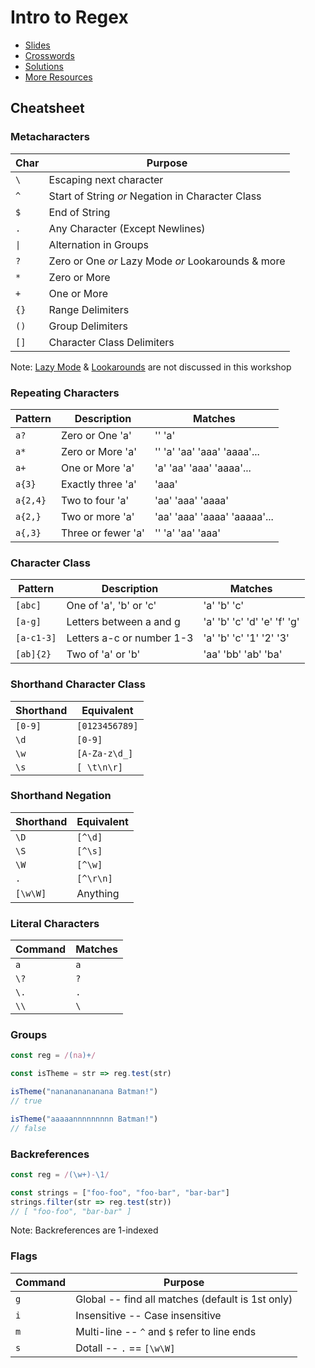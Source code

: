 # Intro to Regex

- [Slides](http://henrymarshall.github.io/regex-talk)
- [Crosswords](http://bit.ly/regex101-crossword)
- [Solutions](http://bit.ly/regex101-solutions)
- [More Resources](https://github.com/aloisdg/awesome-regex)

## Cheatsheet

### Metacharacters

| Char   | Purpose                                            |
| ------ | -------------------------------------------------- |
| `\`    | Escaping next character                            |
| `^`    | Start of String *or* Negation in Character Class   |
| `$`    | End of String                                      |
| `.`    | Any Character (Except Newlines)                    |
| `\|`   | Alternation in Groups                              |
| `?`    | Zero or One *or* Lazy Mode *or* Lookarounds & more |
| `*`    | Zero or More                                       |
| `+`    | One or More                                        |
| `{}`   | Range Delimiters                                   |
| `()`   | Group Delimiters                                   |
| `[]`   | Character Class Delimiters                         |

Note: [Lazy Mode](https://www.rexegg.com/regex-quantifiers.html) & [Lookarounds](https://www.regular-expressions.info/lookaround.html) are not discussed in this workshop


### Repeating Characters

| Pattern    | Description              | Matches                      |
| ---------- | ------------------------ | ---------------------------- |
| `a?`       | Zero or One 'a'          | '' 'a'                       |
| `a*`       | Zero or More 'a'         | '' 'a' 'aa' 'aaa' 'aaaa'...  |
| `a+`       | One or More 'a'          | 'a' 'aa' 'aaa' 'aaaa'...     |
| `a{3}`     | Exactly three 'a'        | 'aaa'                        |
| `a{2,4}`   | Two to four 'a'          | 'aa' 'aaa' 'aaaa'            |
| `a{2,}`    | Two or more 'a'          | 'aa' 'aaa' 'aaaa' 'aaaaa'... |
| `a{,3}`    | Three or fewer 'a'       | '' 'a' 'aa' 'aaa'            |


### Character Class

| Pattern    | Description               | Matches                      |
| ---------- | ------------------------- | ---------------------------- |
| `[abc]`    | One of 'a', 'b' or 'c'    | 'a' 'b' 'c'                  |
| `[a-g]`    | Letters between a and g   | 'a' 'b' 'c' 'd' 'e' 'f' 'g'  |
| `[a-c1-3]` | Letters a-c or number 1-3 | 'a' 'b' 'c' '1' '2' '3'      |
| `[ab]{2}`  | Two of 'a' or 'b'         | 'aa' 'bb' 'ab' 'ba'          |


### Shorthand Character Class

| Shorthand | Equivalent      |
| --------- | --------------- |
| `[0-9]`   | `[0123456789]`  |
| `\d`      | `[0-9]`         |
| `\w`      | `[A-Za-z\d_]`   |
| `\s`      | `[ \t\n\r]`     |


### Shorthand Negation

| Shorthand | Equivalent |
| --------- | ---------- |
| `\D`      | `[^\d]`    |
| `\S`      | `[^\s]`    |
| `\W`      | `[^\w]`    |
| `.`       | `[^\r\n]`  |
| `[\w\W]`  | Anything   |


### Literal Characters

| Command | Matches |
| ------- | ------- |
| `a`     | `a`     |
| `\?`    | `?`     |
| `\.`    | `.`     |
| `\\`    | `\`     |


### Groups

```javascript
const reg = /(na)+/

const isTheme = str => reg.test(str)

isTheme("nanananananana Batman!")
// true

isTheme("aaaaannnnnnnnn Batman!")
// false
```

### Backreferences

```javascript
const reg = /(\w+)-\1/

const strings = ["foo-foo", "foo-bar", "bar-bar"]
strings.filter(str => reg.test(str))
// [ "foo-foo", "bar-bar" ]
```

Note: Backreferences are 1-indexed


### Flags

| Command | Purpose                                          |
| ------- | ------------------------------------------------ |
| `g`     | Global -- find all matches (default is 1st only) |
| `i`     | Insensitive -- Case insensitive                  |
| `m`     | Multi-line -- `^` and `$` refer to line ends     |
| `s`     | Dotall -- `.` == `[\w\W]`                        |
